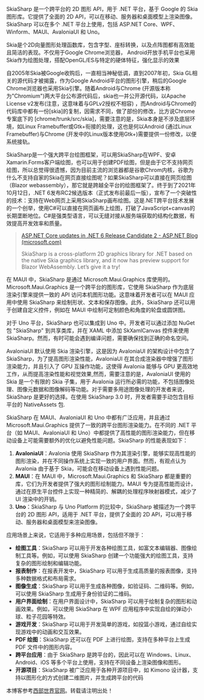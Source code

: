 
SkiaSharp 是一个跨平台的 2D 图形 API，用于 .NET 平台，基于 Google 的 Skia 图形库。它提供了全面的 2D API，可以在移动、服务器和桌面模型上渲染图像。SkiaSharp 可以在多个 .NET 平台上使用，包括 ASP.NET Core、WPF、Winform、MAUI、AvaloniaUI 和 Uno。

Skia是个2D向量图形处理函数库，包含字型、座标转换，以及点阵图都有高效能且简洁的表现。不仅用于Google Chrome浏览器， Android开放手机平台也采用Skia作为绘图处理，搭配OpenGL/ES与特定的硬体特征，强化显示的效果

自2005年Skia被Google收购后，一直相当神秘低调，直到2007年初，Skia GL相关的源代码才被揭露，作为Google Android平台的图形引擎，稍后的Google Chrome浏览器也采用Skia引擎。随着Android与Chrome (开源版本称为"Chromium")两大平台公布源代码后，skia也一并公开源代码，以Apache License v2发布(注意，这意味着与GPLv2授权不相容) ，而Android与Chrome的代码库中都有一份\[skia]的复制，因需求不同，做了部份的修改，比方说Chrome专案底下的 \[chrome/trunk/src/skia]，需要注意的是，Skia本身是不涉及底层环境，如Linux Framebuffer或Gtk\+衔接的处理，这也是何以Android (通过Linux Framebuffer)与Chrome (开发中的Linux版本使用Gtk\+)需要提供一份修改，以便系统接轨。

SkiaSharp是一个强大跨平台绘图框架，可以用SkiaSharp在WPF、安卓Xamarin.Forms客户端绘图，也可以用于创建PDF绘图，但是由于它不支持网页绘图，所以总觉得很遗憾，因为目前主流的浏览器都是谷歌Chrom内核，谷歌为什么不支持自家的Skia在网页直接绘图呢？如果SkiaSharp可以直接在网页绘图（Blazor webassembly），那它就是跨越全平台的绘图框架了。终于到了2021年10月12日，.NET 6发布RC2候选版本（正式发布前最后一版），宣布了一个突破性的技术：支持在Web网页上采用SkiaSharp画布绘图。这是.NET跨平台技术发展的一个创举，使用C\#可以直接在网页画布上绘图，打破了JavaScript\+canvas的长期垄断地位。C\#是强类型语言，可以无缝对接从服务端获取的结构化数据，有效提高开发效率和质量。


> [ASP.NET Core updates in .NET 6 Release Candidate 2 \- ASP.NET Blog (microsoft.com)](https://github.com)
> 
> SkiaSharp is a cross\-platform 2D graphics library for .NET based on the native Skia graphics library, and it now has preview support for Blazor WebAssembly. Let’s give it a try!

在 MAUI 中，SkiaSharp 是通过 Microsoft.Maui.Graphics 库使用的。Microsoft.Maui.Graphics 是一个跨平台的图形库，它使用 SkiaSharp 作为底层渲染引擎来提供一致的 API 访问本机图形功能。这意味着开发者可以在 MAUI 应用中使用 SkiaSharp 来绘制形状、文本和保存图像。此外，SkiaSharp 还可以用于创建自定义控件，例如在 MAUI 中绘制可定制颜色和角度的轮盘或圆饼图。

对于 Uno 平台，SkiaSharp 也可以集成到 Uno 中。开发者可以通过添加 NuGet 包 "SkiaSharp" 到共享类库，并在 XAML 中添加 SkXamlCanvas 控件来使用 SkiaSharp。然而，有时可能会遇到编译问题，需要确保找到正确的命名空间。

AvaloniaUI 默认使用 Skia 渲染引擎，这是因为 AvaloniaUI 的架构设计中包含了 SkiaSharp，为了提高图形渲染性能，AvaloniaUI 在其合成渲染器中增强了图形渲染能力，并且引入了 GPU 互操作功能，这使得 Avalonia 能够与 GPU 更高效地工作，从而提高渲染性能和视觉效果,然而，需要注意的是，AvaloniaUI 使用的 Skia 是一个有限的 Skia 子集，用于 Avalonia 运行所必需的功能，不包括图像处理、图像元数据和图像解码等功能。对于需要多用途图像处理的开发者来说，SkiaSharp 是更好的选择。在使用 SkiaSharp 3\.0 时，开发者需要手动包含目标平台的 NativeAssets 包.

SkiaSharp 在 MAUI、AvaloniaUI 和 Uno 中都有广泛应用，并且通过 Microsoft.Maui.Graphics 提供了一致的跨平台图形渲染能力。在不同的 .NET 平台（如 MAUI、AvaloniaUI 和 Uno）中都提供了高性能的图形渲染能力，但在移动设备上可能需要额外的优化以避免性能问题。SkiaSharp 的性能表现如下：

1. **AvaloniaUI**：Avalonia 使用 SkiaSharp 作为其渲染引擎，能够实现高性能的图形渲染，并在不同操作系统上实现一致的用户界面。然而，有观点认为 Avalonia 由于基于 Skia，可能会在移动设备上遇到性能问题。
2. **MAUI**：在 MAUI 中，Microsoft.Maui.Graphics 和 SkiaSharp 都是重要的库，它们为开发者提供了强大的图形绘制能力。MAUI 专为提高性能而设计，通过在原生平台控件上实现一种精简的、解耦的处理程序映射器模式，减少了 UI 渲染中的开销。
3. **Uno**：SkiaSharp 与 Uno Platform 的比较中，SkiaSharp 被描述为一个跨平台的 2D 图形 API，适用于 .NET 平台，提供了全面的 2D API，可以用于移动、服务器和桌面模型来渲染图像。

应用场景上来说，它适用于多种应用场景，包括但不限于：

* **绘图工具**：SkiaSharp 可以用于开发各种绘图工具，如富文本编辑器、图像绘制工具等。例如，可以使用 SkiaSharp 创建一个功能强大的绘图工具，支持复杂的图形绘制和编辑功能。
* **报表制作**：在报表开发中，SkiaSharp 可以用于生成高质量的报表图像，支持多种数据格式和布局需求。
* **图像生成**：SkiaSharp 可以用于生成各种图像，如验证码、二维码等。例如，可以使用 SkiaSharp 生成用于身份验证的二维码。
* **用户界面绘制**：在用户界面设计中，SkiaSharp 可以用于绘制复杂的图形和动画效果。例如，可以使用 SkiaSharp 在 WPF 应用程序中实现自绘的弹动小球、粒子花园等特效。
* **游戏开发**：SkiaSharp 可以用于开发简单的游戏，如投篮小游戏，通过自绘实现游戏中的动画和交互效果。
* **PDF 绘图**：SkiaSharp 还可以在 PDF 上进行绘图，支持在多种平台上生成 PDF 文件中的图形内容。
* **跨平台应用**：由于 SkiaSharp 是跨平台的，因此可以在 Windows、Linux、Android、iOS 等多个平台上使用，支持在不同设备上渲染图像和图形。
* **开源项目**：SkiaSharp 被广泛应用于各种开源项目中，如 Kimono 设计器，支持以图形化的方式创建二维图片，并生成跨平台的代码


 本博客参考[西部世界官网](https://tianchuang88.com)。转载请注明出处！
